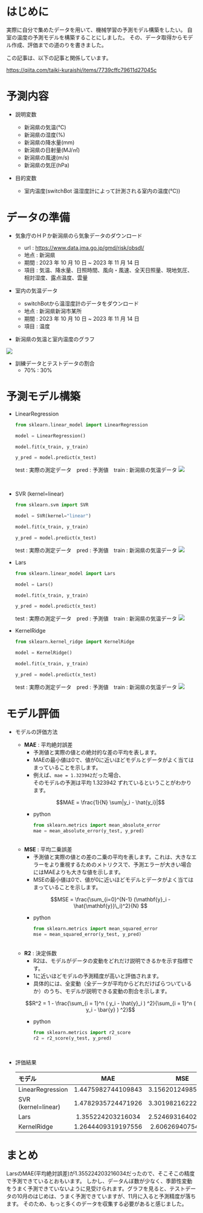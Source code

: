# はじめに
実際に自分で集めたデータを用いて、機械学習の予測モデル構築をしたい。
自室の温度の予測モデルを構築することにしました。
その、データ取得からモデル作成、評価までの道のりを書きました。

この記事は、以下の記事と関係しています。

https://qiita.com/taiki-kuraishi/items/7739cffc79611d27045c

# 予測内容
- 説明変数
    - 新潟県の気温(℃)
    - 新潟県の湿度(%)
    - 新潟県の降水量(mm)
    - 新潟県の日射量(MJ/㎡)
    - 新潟県の風速(m/s)
    - 新潟県の気圧(hPa)

- 目的変数
    - 室内温度(switchBot 温湿度計によって計測される室内の温度(℃))

# データの準備
- 気象庁のＨＰか新潟県のら気象データのダウンロード
    - url : https://www.data.jma.go.jp/gmd/risk/obsdl/
    - 地点 : 新潟県
    - 期間 : 2023 年 10 月 10 日 ~ 2023 年 11 月 14 日
    - 項目 : 気温、降水量、日照時間、風向・風速、全天日照量、現地気圧、相対湿度、露点温度、雲量

- 室内の気温データ
    - switchBotから温湿度計のデータをダウンロード
    - 地点 : 新潟県新潟市某所
    - 期間 : 2023 年 10 月 10 日 ~ 2023 年 11 月 14 日
    - 項目 : 温度

- 新潟県の気温と室内温度のグラフ
<img src="/img/before_predict.png">


- 訓練データとテストデータの割合
    - 70% : 30%

# 予測モデル構築
- LinearRegression
    ```python
    from sklearn.linear_model import LinearRegression
    
    model = LinearRegression()
    
    model.fit(x_train, y_train)
    
    y_pred = model.predict(x_test)
    ```
    test : 実際の測定データ　pred : 予測値　train : 新潟県の気温データ
    <img src="/img/LR.png">

    <br>

- SVR (kernel=linear)
    ```python
    from sklearn.svm import SVR
    
    model = SVR(kernel="linear")
    
    model.fit(x_train, y_train)
    
    y_pred = model.predict(x_test)
    ```
    test : 実際の測定データ　pred : 予測値　train : 新潟県の気温データ
    <img src="/img/SVR_linear.png">
    <br>

- Lars
    ```python
    from sklearn.linear_model import Lars
    
    model = Lars()
    
    model.fit(x_train, y_train)
    
    y_pred = model.predict(x_test)
    ```
    test : 実際の測定データ　pred : 予測値　train : 新潟県の気温データ
    <img src="/img/Lars.png">
    <br>

- KernelRidge
    ```python
    from sklearn.kernel_ridge import KernelRidge
    
    model = KernelRidge()
    
    model.fit(x_train, y_train)
    
    y_pred = model.predict(x_test)
    ```
    test : 実際の測定データ　pred : 予測値　train : 新潟県の気温データ
    <img src="/img/KR.png">
    <br>


# モデル評価
- モデルの評価方法
    - **MAE** : 平均絶対誤差
        - 予測値と実際の値との絶対的な差の平均を表します。
        - MAEの最小値は0で、値が0に近いほどモデルとデータがよく当てはまっていることを示します。
        - 例えば、`mae = 1.323942`だった場合、<br>そのモデルの予測は平均 1.323942 ずれているということがわかります。
        ```math
        MAE = \frac{1}{N} \sum|y_i - \hat{y_i}|
        ```
        - python
            ```python
            from sklearn.metrics import mean_absolute_error
            mae = mean_absolute_error(y_test, y_pred)
            ```
            <br>
    - **MSE** : 平均二乗誤差
        - 予測値と実際の値との差の二乗の平均を表します。これは、大きなエラーをより重視するためのメトリクスで、予測エラーが大きい場合にはMAEよりも大きな値を示します。
        - MSEの最小値は0で、値が0に近いほどモデルとデータがよく当てはまっていることを示します。
        ```math
        MSE = \frac{\sum_{i=0}^{N-1} (\mathbf{y}_i - \hat{\mathbf{y}}\_i)^2}{N} 
        ```
        - python
            ```python
            from sklearn.metrics import mean_squared_error
            mse = mean_squared_error(y_test, y_pred)
            ```
            <br>
    - **R2** : 決定係数
        - R2は、モデルがデータの変動をどれだけ説明できるかを示す指標です。
        - 1に近いほどモデルの予測精度が高いと評価されます。
        - 具体的には、全変動（全データが平均からどれだけばらついているか）のうち、モデルが説明できる変動の割合を示します。
        ```math
        R^2 = 1 - \frac{\sum_{i = 1}^n ( y_i - \hat{y}_i ) ^2}{\sum_{i = 1}^n ( y_i - \bar{y} ) ^2}
        ```
        - python
            ```python
            from sklearn.metrics import r2_score
            r2 = r2_score(y_test, y_pred)
            ```
            <br>
- 評価結果<br>

    | モデル | MAE | MSE |R2 |
    |:---|:---:|:--:|:--:|
    |LinearRegression|1.4475982744109843|3.1562012498508447|0.5523273101586398|
    |SVR (kernel=linear)|1.4782935724471926|3.3019821622216803|0.5316498792845268|
    |Lars|1.355224203216034|2.5246931640257815|0.6418998377188626|
    |KernelRidge|1.2644409319197556|2.606269407541983|0.6303291381749798|

# まとめ
LarsのMAE(平均絶対誤差)が1.355224203216034だったので、そこそこの精度で予測できているとおもいます。
しかし、データんぼ数が少なく、季節性変動をうまく予測できていないように見受けられます。グラフを見ると、テストデータの10月のはじめは、うまく予測できていますが、11月に入ると予測精度が落ちます。
そのため、もっと多くのデータを収集する必要があると感じました。
